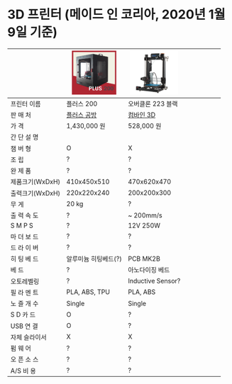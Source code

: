 # 3D 프린터 (메이드 인 코리아, 2020년 1월 9일 기준)

|   | <img src="images/plus200.png" height="100"> | <img src="images/overclone.png" height="100"> | | | | | | |
| ------------- | ------------- | ------------- | ------------- | ------------- | ------------- | ------------- | ------------- | ------------- |
| 프린터 이름  | 플러스 200  | 오버클론 223 블랙| | | | | | |
| 판  매  처 | [플러스 공방](https://smartstore.naver.com/diyplus) | [컴바인 3D](https://smartstore.naver.com/combine3d) | | | | | | |
| 가      격 | 1,430,000 원  | 528,000 원 | | | | | | |
| 간 단 설 명 |   | | | | | | | |
| 챔  버  형 | O | X | | | | | | |
| 조      립 | ? | ? | | | | | | |
| 완  제  품 | ? | ? | | | | | | |
| 제품크기(WxDxH) | 410x450x510 | 470x620x470| | | | | | |
| 출력크기(WxDxH) | 220x220x240  | 200x200x300| | | | | | |
| 무    게 | 20 kg  | ? | | | | | | |
| 출 력 속 도 | ? | ~ 200mm/s | | | | | | |
| S M P S | ? | 12V 250W| | | | | | |
| 마 더 보 드 | ? | ? | | | | | | |
| 드 라 이 버 | ? | ? | | | | | | |
| 히 팅 베 드 | 알루미늄 히팅베드(?) | PCB MK2B | | | | | | |
| 베      드 | ? | 아노다이징 베드 | | | | | | |
| 오토레벨링 | ? | Inductive Sensor? | | | | | | |
| 필 라 멘 트 | PLA, ABS, TPU | PLA, ABS | | | | | | |
| 노 즐 개 수 | Single | Single | | | | | | |
| S D 카 드 | O | ? | | | | | | |
| USB 연 결 | O | ? | | | | | | |
| 자체 슬라이서 | X | X | | | | | | |
| 펌  웨  어 | ? | ? | | | | | | |
| 오 픈 소 스 | ? | ? | | | | | | |
| A/S 비 용 | ? | ? | | | | | | |
